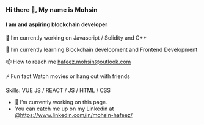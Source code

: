 ### Hi there 👋, My name is Mohsin
#### I am and aspiring blockchain developer

🔭 I’m currently working on Javascript / Solidity and C++

🌱 I’m currently learning Blockchain development and  Frontend Development


📫 How to reach me hafeez.mohsin@outlook.com

⚡ Fun fact Watch movies or hang out with friends

Skills: VUE JS / REACT / JS / HTML / CSS

- 🔭 I’m currently working on this page. 
- You can catch me up on my Linkedin at @https://www.linkedin.com/in/mohsin-hafeez/




